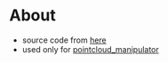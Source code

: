 # About
* source code from [here](https://github.com/potree/potree)
* used only for [pointcloud_manipulator](https://github.com/yeti-s/pointcloud_manipulator)
